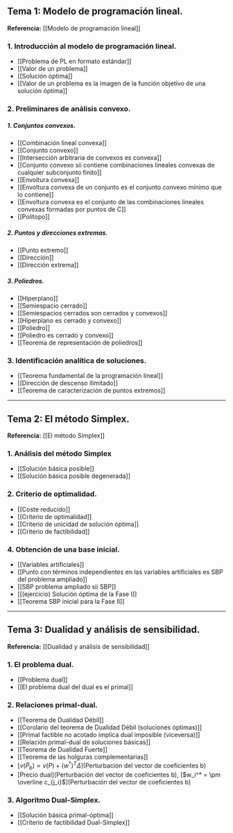 ## Tema 1: Modelo de programación lineal.
**Referencia:** [[Modelo de programación lineal]]
### 1. Introducción al modelo de programación lineal.
- [[Problema de PL en formato estándar]]
- [[Valor de un problema]]
- [[Solución óptima]]
- [[Valor de un problema es la imagen de la función objetivo de una solución óptima]]

### 2. Preliminares de análisis convexo.
##### 1. Conjuntos convexos.
- [[Combinación lineal convexa]]
- [[Conjunto convexo]]
- [[Intersección arbitraria de convexos es convexa]]
- [[Conjunto convexo sii contiene combinaciones lineales convexas de cualquier subconjunto finito]]
- [[Envoltura convexa]]
- [[Envoltura convexa de un conjunto es el conjunto convexo mínimo que lo contiene]]
- [[Envoltura convexa es el conjunto de las combinaciones lineales convexas formadas por puntos de C]]
- [[Polítopo]]
##### 2. Puntos y direcciones extremas.
- [[Punto extremo]]
- [[Dirección]]
- [[Dirección extrema]]
##### 3. Poliedros.
- [[Hiperplano]]
- [[Semiespacio cerrado]]
- [[Semiespacios cerrados son cerrados y convexos]]
- [[Hiperplano es cerrado y convexo]]
- [[Poliedro]]
- [[Poliedro es cerrado y convexo]]
- [[Teorema de representación de poliedros]]

### 3. Identificación analítica de soluciones.
- [[Teorema fundamental de la programación lineal]]
- [[Dirección de descenso ilimitado]]
- [[Teorema de caracterización de puntos extremos]]
---
## Tema 2: El método Simplex.
**Referencia:** [[El método Simplex]]
### 1. Análisis del método Simplex
- [[Solución básica posible]]
- [[Solución básica posible degenerada]]
### 2. Criterio de optimalidad.
- [[Coste reducido]]
- [[Criterio de optimalidad]]
- [[Criterio de unicidad de solución óptima]]
- [[Criterio de factibilidad]]
### 4. Obtención de una base inicial.
- [[Variables artificiales]]
- [[Punto con términos independientes en las variables artificiales es SBP del problema ampliado]]
- [[SBP problema ampliado sii SBP]]
- [[(ejercicio) Solución óptima de la Fase I]]
- [[Teorema SBP inicial para la Fase II]]
---
## Tema 3: Dualidad y análisis de sensibilidad.
**Referencia:** [[Dualidad y análisis de sensibilidad]]
### 1. El problema dual.
- [[Problema dual]]
- [[El problema dual del dual es el primal]]
### 2. Relaciones primal-dual.
- [[Teorema de Dualidad Débil]]
- [[Corolario del teorema de Dualidad Débil (soluciones óptimas)]]
- [[Primal factible no acotado implica dual imposible (viceversa)]]
- [[Relación primal-dual de soluciones básicas]]
- [[Teorema de Dualidad Fuerte]]
- [[Teorema de las holguras complementarias]]
- [$v(\tilde P_b) = v(P) + (w^* ) ^T \Delta$](Perturbación del vector de coeficientes b)
- [Precio dual](Perturbación del vector de coeficientes b), [$w_i^* = \pm \overline c_{j_i}$](Perturbación del vector de coeficientes b)
### 3. Algoritmo Dual-Simplex.
- [[Solución básica primal-óptima]]
- [[Criterio de factibilidad Dual-Simplex]]